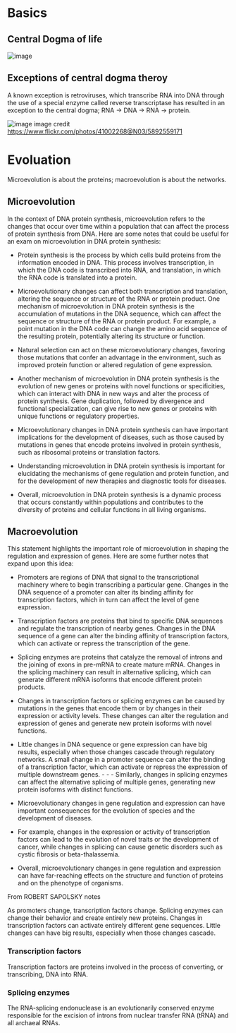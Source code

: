 # Basics 

## Central Dogma of life

![image](https://user-images.githubusercontent.com/13312112/205510196-959337d6-9ef2-4830-a2dd-95a33877b50e.png)

## Exceptions of central dogma theroy
A known exception is retroviruses, which transcribe RNA into DNA through the use of a special enzyme called reverse transcriptase has resulted in an exception to the central dogma; RNA → DNA → RNA → protein.

![image](https://user-images.githubusercontent.com/13312112/197333715-bb0413ea-5594-4d91-8701-fed5b3a8e77a.png)
image credit https://www.flickr.com/photos/41002268@N03/5892559171

# Evoluation 

Microevolution is about the proteins; macroevolution is about the networks.

## Microevolution
In the context of DNA protein synthesis, microevolution refers to the changes that occur over time within a population that can affect the process of protein synthesis from DNA. Here are some notes that could be useful for an exam on microevolution in DNA protein synthesis:

- Protein synthesis is the process by which cells build proteins from the information encoded in DNA. This process involves transcription, in which the DNA code is transcribed into RNA, and translation, in which the RNA code is translated into a protein.

- Microevolutionary changes can affect both transcription and translation, altering the sequence or structure of the RNA or protein product.
One mechanism of microevolution in DNA protein synthesis is the accumulation of mutations in the DNA sequence, which can affect the sequence or structure of the RNA or protein product. For example, a point mutation in the DNA code can change the amino acid sequence of the resulting protein, potentially altering its structure or function.

- Natural selection can act on these microevolutionary changes, favoring those mutations that confer an advantage in the environment, such as improved protein function or altered regulation of gene expression.

- Another mechanism of microevolution in DNA protein synthesis is the evolution of new genes or proteins with novel functions or specificities, which can interact with DNA in new ways and alter the process of protein synthesis. Gene duplication, followed by divergence and functional specialization, can give rise to new genes or proteins with unique functions or regulatory properties.

- Microevolutionary changes in DNA protein synthesis can have important implications for the development of diseases, such as those caused by mutations in genes that encode proteins involved in protein synthesis, such as ribosomal proteins or translation factors.

- Understanding microevolution in DNA protein synthesis is important for elucidating the mechanisms of gene regulation and protein function, and for the development of new therapies and diagnostic tools for diseases.

- Overall, microevolution in DNA protein synthesis is a dynamic process that occurs constantly within populations and contributes to the diversity of proteins and cellular functions in all living organisms.

## Macroevolution

This statement highlights the important role of microevolution in shaping the regulation and expression of genes. Here are some further notes that expand upon this idea:

- Promoters are regions of DNA that signal to the transcriptional machinery where to begin transcribing a particular gene. Changes in the DNA sequence of a promoter can alter its binding affinity for transcription factors, which in turn can affect the level of gene expression.

- Transcription factors are proteins that bind to specific DNA sequences and regulate the transcription of nearby genes. Changes in the DNA sequence of a gene can alter the binding affinity of transcription factors, which can activate or repress the transcription of the gene.

- Splicing enzymes are proteins that catalyze the removal of introns and the joining of exons in pre-mRNA to create mature mRNA. Changes in the splicing machinery can result in alternative splicing, which can generate different mRNA isoforms that encode different protein products.

- Changes in transcription factors or splicing enzymes can be caused by mutations in the genes that encode them or by changes in their expression or activity levels. These changes can alter the regulation and expression of genes and generate new protein isoforms with novel functions.

- Little changes in DNA sequence or gene expression can have big results, especially when those changes cascade through regulatory networks. A small change in a promoter sequence can alter the binding of a transcription factor, which can activate or repress the expression of multiple downstream genes. - - - Similarly, changes in splicing enzymes can affect the alternative splicing of multiple genes, generating new protein isoforms with distinct functions.

- Microevolutionary changes in gene regulation and expression can have important consequences for the evolution of species and the development of diseases. 

- For example, changes in the expression or activity of transcription factors can lead to the evolution of novel traits or the development of cancer, while changes in splicing can cause genetic disorders such as cystic fibrosis or beta-thalassemia.

- Overall, microevolutionary changes in gene regulation and expression can have far-reaching effects on the structure and function of proteins and on the phenotype of organisms.

From ROBERT SAPOLSKY notes

As promoters change, transcription factors change. Splicing enzymes can change their behavior and create entirely new proteins. Changes in transcription factors can activate entirely different gene sequences. Little changes can have big results, especially when those changes cascade.

### Transcription factors
Transcription factors are proteins involved in the process of converting, or transcribing, DNA into RNA.

### Splicing enzymes
The RNA-splicing endonuclease is an evolutionarily conserved enzyme responsible for the excision of introns from nuclear transfer RNA (tRNA) and all archaeal RNAs.

